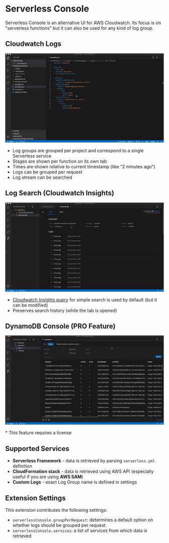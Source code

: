 # Serverless Console

Serverless Console is an alternative UI for AWS Cloudwatch. Its focus is on "serverless functions" but it can also be used for any kind of log group.

## Cloudwatch Logs

![App Preview](./gifs/lambda-logs.gif)

- Log groups are grouped per project and correspond to a single Serverless service
- Stages are shown per function on its own tab
- Times are shown relative to current timestamp (like "2 minutes ago")
- Logs can be grouped per request
- Log stream can be searched

## Log Search (Cloudwatch Insights)

![App Preview](./gifs/search-logs.gif)

- [Cloudwatch Insights query](https://docs.aws.amazon.com/AmazonCloudWatch/latest/logs/CWL_QuerySyntax.html) for simple search is used by default (but it can be modified)
- Preserves search history (while the tab is opened)

## DynamoDB Console (PRO Feature)

![App Preview](./gifs/dynamodb.gif)

\* This feature requires a license

## Supported Services

- **Serverless Framework** - data is retrieved by parsing `serverless.yml` definition
- **CloudFormation stack** - data is retrieved using AWS API (especially useful if you are using **AWS SAM**)
- **Custom Logs** - exact Log Group name is defined in settings

## Extension Settings

This extension contributes the following settings:

- `serverlessConsole.groupPerRequest`: determines a default option on whether logs should be grouped per request.
- `serverlessConsole.services`: a list of services from which data is retrieved.

